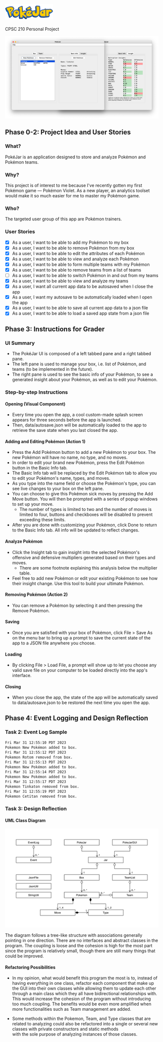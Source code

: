 ## <picture><img alt="PokéJar Logo" src="logo.png" height="50"></picture>

CPSC 210 Personal Project

![GUI Screenshot](screenshot.png)

## Phase 0-2: Project Idea and User Stories

### What?

PokéJar is an application designed to store and analyze Pokémon and Pokémon teams.

### Why?

This project is of interest to me because I've recently gotten my first Pokémon game &mdash; Pokémon Violet.
As a new player, an analytics toolset would make it so much easier for me to master my Pokémon game.

### Who?

The targeted user group of this app are Pokémon trainers.

### User Stories

- [x] As a user, I want to be able to add my Pokémon to my box
- [x] As a user, I want to be able to remove Pokémon from my box
- [x] As a user, I want to be able to edit the attributes of each Pokémon
- [x] As a user, I want to be able to view and analyze each Pokémon
- [x] As a user, I want to be able to form multiple teams with my Pokémon
- [x] As a user, I want to be able to remove teams from a list of teams
- [ ] As a user, I want to be able to switch Pokémon in and out from my teams
- [x] As a user, I want to be able to view and analyze my teams
- [x] As a user, I want all current app data to be autosaved when I close the app
- [x] As a user, I want my autosave to be automatically loaded when I open the app
- [x] As a user, I want to be able to save all current app data to a json file
- [x] As a user, I want to be able to load a saved app state from a json file

## Phase 3: Instructions for Grader

### UI Summary

- The PokéJar UI is composed of a left tabbed pane and a right tabbed pane.
- The left pane is used to manage your box, i.e. list of Pokémon, and teams (to be implemented in the future).
- The right pane is used to see the basic info of your Pokémon, to see a generated insight about your Pokémon, as well as to edit your Pokémon.

### Step-by-step Instructions

#### Opening (Visual Component)

- Every time you open the app, a cool custom-made splash screen appears for three seconds before the app is launched.
- Then, data/autosave.json will be automatically loaded to the app to retrieve the save state when you last closed the app.

#### Adding and Editing Pokémon (Action 1)

- Press the Add Pokémon button to add a new Pokémon to your box. The new Pokémon will have no name, no type, and no moves.
- In order to edit your brand new Pokémon, press the Edit Pokémon button in the Basic Info tab.
- The Basic Info tab will be replaced by the Edit Pokémon tab to allow you to edit your Pokémon's name, types, and moves.
- As you type into the name field or choose the Pokémon's type, you can see live changes to your box on the left pane.
- You can choose to give this Pokémon sick moves by pressing the Add Move button. You will then be prompted with a series of popup windows to set up your move.
  - The number of types is limited to two and the number of moves is limited to four, buttons and checkboxes will be disabled to prevent exceeding these limits.
- After you are done with customizing your Pokémon, click Done to return to the Basic Info tab. All info will be updated to reflect changes.

#### Analyze Pokémon

- Click the Insight tab to gain insight into the selected Pokémon's offensive and defensive multipliers generated based on their types and moves. 
  - There are some footnote explaining this analysis below the multiplier table. 
- Feel free to add new Pokémon or edit your existing Pokémon to see how their insight change. Use this tool to build your ultimate Pokémon. 

#### Removing Pokémon (Action 2)

- You can remove a Pokémon by selecting it and then pressing the Remove Pokémon.

#### Saving

- Once you are satisfied with your box of Pokémon, click File > Save As on the menu bar to bring up a prompt to save the current state of the app to a JSON file anywhere you choose.

#### Loading

- By clicking File > Load File, a prompt will show up to let you choose any valid save file on your computer to be loaded directly into the app's interface.

#### Closing

- When you close the app, the state of the app will be automatically saved to data/autosave.json to be restored the next time you open the app.

## Phase 4: Event Logging and Design Reflection

### Task 2: Event Log Sample

```
Fri Mar 31 12:55:10 PDT 2023
Pokemon New Pokémon added to box.
Fri Mar 31 12:55:12 PDT 2023
Pokemon Rotom removed from box.
Fri Mar 31 12:55:13 PDT 2023
Pokemon New Pokémon added to box.
Fri Mar 31 12:55:14 PDT 2023
Pokemon New Pokémon added to box.
Fri Mar 31 12:55:17 PDT 2023
Pokemon Tinkaton removed from box.
Fri Mar 31 12:55:19 PDT 2023
Pokemon Cetitan removed from box.
```

### Task 3: Design Reflection

#### UML Class Diagram

![UML Diagram](UML_Design_Diagram.png)

The diagram follows a tree-like structure with 
associations generally pointing in one direction.
There are no interfaces and abstract classes in the program.
The coupling is loose and the cohesion is high 
for the most part since the program is relatively small,
though there are still many things that could be improved. 

#### Refactoring Possibilities

- In my opinion, what would benefit this program the most 
is to, instead of having everything in one class, 
refactor each component that make up the GUI into their own classes
while allowing them to update each other through a main class
which they all have bidirectional relationships with.
This would increase the cohesion of the program 
without introducing too much coupling. 
The benefits would be even more amplified when 
more functionalities such as Team management are added.

- Some methods within the Pokemon, Team, and Type classes that 
are related to analyzing could also be refactored into a single 
or several new classes with private constructors and static methods   
with the sole purpose of analyzing instances of those classes. 